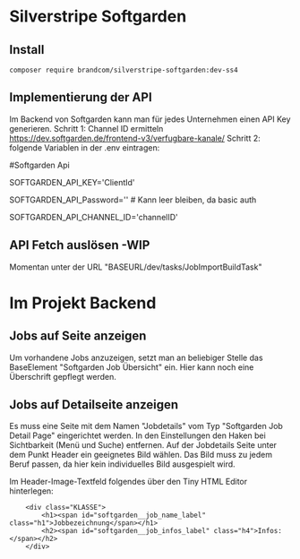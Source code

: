 # Silverstripe Softgarden

## Install

```
composer require brandcom/silverstripe-softgarden:dev-ss4
```

## Implementierung der API

Im Backend von Softgarden kann man für jedes Unternehmen einen API Key generieren.
Schritt 1: Channel ID ermitteln https://dev.softgarden.de/frontend-v3/verfugbare-kanale/
Schritt 2: folgende Variablen in der .env eintragen:

#Softgarden Api

SOFTGARDEN_API_KEY='ClientId'

SOFTGARDEN_API_Password='' # Kann leer bleiben, da basic auth

SOFTGARDEN_API_CHANNEL_ID='channelID'

## API Fetch auslösen -WIP
Momentan unter der URL "BASEURL/dev/tasks/JobImportBuildTask"

# Im Projekt Backend


## Jobs auf Seite anzeigen

Um vorhandene Jobs anzuzeigen, setzt man an beliebiger Stelle das BaseElement "Softgarden Job Übersicht" ein. Hier kann noch eine Überschrift gepflegt werden.

## Jobs auf Detailseite anzeigen

Es muss eine Seite mit dem Namen "Jobdetails" vom Typ "Softgarden Job Detail Page" eingerichtet werden. In den Einstellungen den Haken bei Sichtbarkeit (Menü und Suche) entfernen.
Auf der Jobdetails Seite unter dem Punkt Header ein geeignetes Bild wählen. Das Bild muss zu jedem Beruf passen, da hier kein individuelles Bild ausgespielt wird.

Im Header-Image-Textfeld folgendes über den Tiny HTML Editor hinterlegen:

```
    <div class="KLASSE">
        <h1><span id="softgarden__job_name_label" class="h1">Jobbezeichnung</span></h1>
        <h2><span id="softgarden__job_infos_label" class="h4">Infos:</span></h2>
    </div>
    
```
